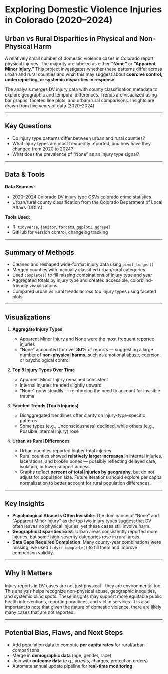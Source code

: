 # Exploring Domestic Violence Injuries in Colorado (2020–2024)  
## Urban vs Rural Disparities in Physical and Non-Physical Harm

A relatively small number of domestic violence cases in Colorado report physical injuries. The majority are labeled as either **“None”** or **“Apparent Minor Injury.”** This project investigates whether these patterns differ across urban and rural counties and what this may suggest about **coercive control, underreporting, or systemic disparities in response.**

The analysis merges DV injury data with county classification metadata to explore geographic and temporal differences. Trends are visualized using bar graphs, faceted line plots, and urban/rural comparisons. Insights are drawn from five years of data (2020–2024).

---

## Key Questions  
- Do injury type patterns differ between urban and rural counties?  
- What injury types are most frequently reported, and how have they changed from 2020 to 2024?  
- What does the prevalence of “None” as an injury type signal?

---

## Data & Tools  
**Data Sources:**  
- 2020–2024 Colorado DV injury type CSVs [colorado crime statistics](https://coloradocrimestats.state.co.us/tops)
- Urban/rural county classification from the Colorado Department of Local Affairs (DOLA)  

**Tools Used:**  
- R: `tidyverse`, `janitor`, `forcats`, `ggplot2`, `ggrepel`  
- GitHub for version control, changelog tracking  

---

## Summary of Methods  
- Cleaned and reshaped wide-format injury data using `pivot_longer()`  
- Merged counties with manually classified urban/rural categories  
- Used `complete()` to fill missing combinations of injury type and year  
- Aggregated totals by injury type and created accessible, colorblind-friendly visualizations  
- Compared urban vs rural trends across top injury types using faceted plots

---

## Visualizations

1. **Aggregate Injury Types**  
   - Apparent Minor Injury and None were the most frequent reported injuries  
   - “None” accounted for over **30%** of reports — suggesting a large number of **non-physical harms**, such as emotional abuse, coercion, or psychological control

2. **Top 5 Injury Types Over Time**  
   - Apparent Minor Injury remained consistent  
   - Internal Injuries trended slightly upward  
   - “None” grew steadily — reinforcing the need to account for invisible trauma

3. **Faceted Trends (Top 5 Injuries)**  
   - Disaggregated trendlines offer clarity on injury-type-specific patterns  
   - Some types (e.g., Unconsciousness) declined, while others (e.g., Possible Internal Injury) rose

4. **Urban vs Rural Differences**  
   - Urban counties reported higher total injuries  
   - Rural counties showed **relatively larger increases** in internal injuries, lacerations, and broken bones — possibly reflecting delayed care, isolation, or lower support access  
   - Graphs reflect **percent of total injuries by geography**, but do not adjust for population size. Future iterations should explore per capita normalization to better account for rural population differences.

---

## Key Insights  
- **Psychological Abuse Is Often Invisible**: The dominance of “None” and "Apparent Minor Injury" as the top two injury types suggest that DV often leaves no physical injuries, yet these cases still involve harm.
- **Geographic Disparities Exist**: Urban areas consistently reported more injuries, but some high-severity categories rose in rural areas.
- **Data Gaps Required Completion**: Many county-year combinations were missing; we used `tidyr::complete()` to fill them and improve comparison validity.

---

## Why It Matters  
Injury reports in DV cases are not just physical—they are environmental too. This analysis helps recognize non-physical abuse, geographic inequities, and systemic blind spots. These insights may support more equitable public health interventions, reporting practices, and victim services. It is also important to note that given the nature of domestic violence, there are likely many cases that are not reported.

---

## Potential Bias, Flaws, and Next Steps  
- Add population data to compute **per capita rates** for rural/urban comparisons  
- Merge in **demographic data** (age, gender, race)  
- Join with **outcome data** (e.g., arrests, charges, protection orders)  
- Automate annual update pipeline for **real-time monitoring**
